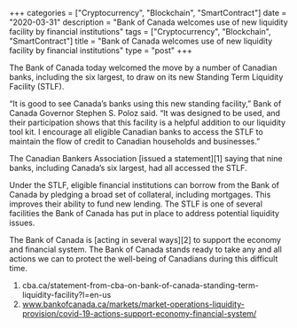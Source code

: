 +++
categories = ["Cryptocurrency", "Blockchain", "SmartContract"]
date = "2020-03-31"
description = "Bank of Canada welcomes use of new liquidity facility by financial institutions"
tags = ["Cryptocurrency", "Blockchain", "SmartContract"]
title = "Bank of Canada welcomes use of new liquidity facility by financial institutions"
type = "post"
+++

The Bank of Canada today welcomed the move by a number of Canadian
banks, including the six largest, to draw on its new Standing Term
Liquidity Facility (STLF).

“It is good to see Canada’s banks using this new standing facility,”
Bank of Canada Governor Stephen S. Poloz said. “It was designed to be
used, and their participation shows that this facility is a helpful
addition to our liquidity tool kit. I encourage all eligible Canadian
banks to access the STLF to maintain the flow of credit to Canadian
households and businesses.”

The Canadian Bankers Association [issued a statement][1] saying that
nine banks, including Canada’s six largest, had all accessed the STLF.

Under the STLF, eligible financial institutions can borrow from the Bank
of Canada by pledging a broad set of collateral, including mortgages.
This improves their ability to fund new lending. The STLF is one of
several facilities the Bank of Canada has put in place to address
potential liquidity issues.

The Bank of Canada is [acting in several ways][2] to support the economy
and financial system. The Bank of Canada stands ready to take any and
all actions we can to protect the well-being of Canadians during this
difficult time.

   1. cba.ca/statement-from-cba-on-bank-of-canada-standing-term-liquidity-facility?l=en-us
   2. www.bankofcanada.ca/markets/market-operations-liquidity-provision/covid-19-actions-support-economy-financial-system/
